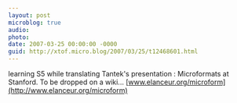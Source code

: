 ```yaml
---
layout: post
microblog: true
audio: 
photo: 
date: 2007-03-25 00:00:00 -0000
guid: http://xtof.micro.blog/2007/03/25/t12468601.html
---
```

learning S5 while translating Tantek's presentation : Microformats at Stanford. To be dropped on a wiki... [www.elanceur.org/microform](http://www.elanceur.org/microform)
